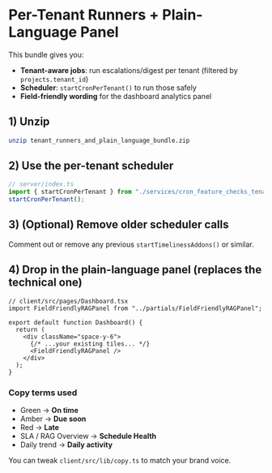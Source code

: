 # Per-Tenant Runners + Plain-Language Panel

This bundle gives you:
- **Tenant-aware jobs**: run escalations/digest per tenant (filtered by `projects.tenant_id`)
- **Scheduler**: `startCronPerTenant()` to run those safely
- **Field-friendly wording** for the dashboard analytics panel

## 1) Unzip
```bash
unzip tenant_runners_and_plain_language_bundle.zip
```

## 2) Use the per-tenant scheduler
```ts
// server/index.ts
import { startCronPerTenant } from "./services/cron_feature_checks_tenant";
startCronPerTenant();
```

## 3) (Optional) Remove older scheduler calls
Comment out or remove any previous `startTimelinessAddons()` or similar.

## 4) Drop in the plain-language panel (replaces the technical one)
```tsx
// client/src/pages/Dashboard.tsx
import FieldFriendlyRAGPanel from "../partials/FieldFriendlyRAGPanel";

export default function Dashboard() {
  return (
    <div className="space-y-6">
      {/* ...your existing tiles... */}
      <FieldFriendlyRAGPanel />
    </div>
  );
}
```

### Copy terms used
- Green → **On time**
- Amber → **Due soon**
- Red → **Late**
- SLA / RAG Overview → **Schedule Health**
- Daily trend → **Daily activity**

You can tweak `client/src/lib/copy.ts` to match your brand voice.
